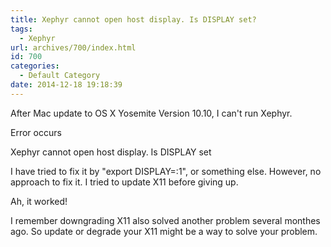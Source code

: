 ```yaml
---
title: Xephyr cannot open host display. Is DISPLAY set?
tags:
  - Xephyr
url: archives/700/index.html
id: 700
categories:
  - Default Category
date: 2014-12-18 19:18:39
---
```


After Mac update to OS X Yosemite Version 10.10, I can't run Xephyr. 

Error occurs 

Xephyr cannot open host display. Is DISPLAY set 

I have tried to fix it by "export DISPLAY=:1", or something else. However, no approach to fix it. I tried to update X11 before giving up. 

Ah, it worked! 

I remember downgrading X11 also solved another problem several monthes ago. So update or degrade your X11 might be a way to solve your problem.